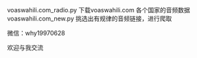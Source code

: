 voaswahili.com_radio.py
    下载voaswahili.com 各个国家的音频数据
voaswahili.com_new.py
    挑选出有规律的音频链接，进行爬取

微信：why19970628

欢迎与我交流
